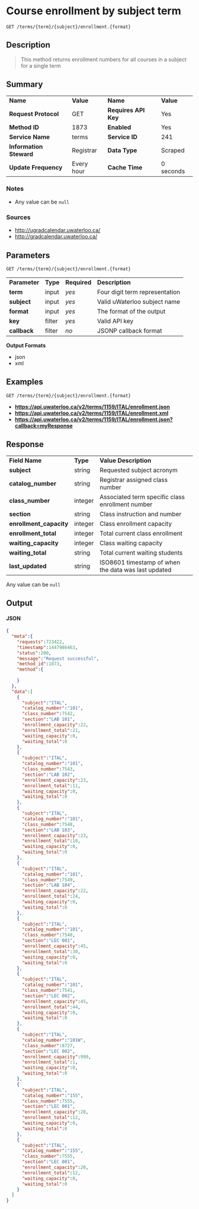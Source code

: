 # Course enrollment by subject term

```
GET /terms/{term}/{subject}/enrollment.{format}
```

## Description

> This method returns enrollment numbers for all courses in a subject for a single term

## Summary

<table>
  <tr>
    <td><b>Name</b></td>
    <td><b>Value</b></td>
    <td><b><b>Name</b></b></td>
    <td><b>Value</b></td>
  </tr>
  <tr>
    <td><b>Request Protocol</b></td>
    <td>GET</td>
    <td><b>Requires API Key</b></td>
    <td>Yes</td>
  </tr>
  <tr>
    <td><b>Method ID</b></td>
    <td>1873</td>
    <td><b>Enabled</b></td>
    <td>Yes</td>
  </tr>
  <tr>
    <td><b>Service Name</b></td>
    <td>terms</td>
    <td><b>Service ID</b></td>
    <td>241</td>
  </tr>
  <tr>
    <td><b>Information Steward</b></td>
    <td>Registrar</td>
    <td><b>Data Type</b></td>
    <td>Scraped</td>
  </tr>
  <tr>
    <td><b>Update Frequency</b></td>
    <td>Every hour</td>
    <td><b>Cache Time</b></td>
    <td>0 seconds</td>
  </tr>
</table>


### Notes

- Any value can be `null`


### Sources

- http://ugradcalendar.uwaterloo.ca/
- http://gradcalendar.uwaterloo.ca/


## Parameters

```
GET /terms/{term}/{subject}/enrollment.{format}
```

<table>
  <tr>
    <td><b>Parameter</b></td>
    <td><b>Type</b></td>
    <td><b><b>Required</b></b></td>
    <td><b>Description</b></td>
  </tr>
  <tr>
    <td><b>term</b></td>
    <td>input</td>
    <td><i>yes</i></td>
    <td>Four digit term representation</td>
  </tr>
  <tr>
    <td><b>subject</b></td>
    <td>input</td>
    <td><i>yes</i></td>
    <td>Valid uWaterloo subject name</td>
  </tr>
  <tr>
    <td><b>format</b></td>
    <td>input</td>
    <td><i>yes</i></td>
    <td>The format of the output</td>
  </tr>
  <tr>
    <td><b>key</b></td>
    <td>filter</td>
    <td><i>yes</i></td>
    <td>Valid API key</td>
  </tr>
  <tr>
    <td><b>callback</b></td>
    <td>filter</td>
    <td><i>no</i></td>
    <td>JSONP callback format</td>
  </tr>
</table>

**Output Formats**

- json
- xml


## Examples

```
GET /terms/{term}/{subject}/enrollment.{format}
```

- **https://api.uwaterloo.ca/v2/terms/1159/ITAL/enrollment.json**
- **https://api.uwaterloo.ca/v2/terms/1159/ITAL/enrollment.xml**
- **https://api.uwaterloo.ca/v2/terms/1159/ITAL/enrollment.json?callback=myResponse**


## Response

<table>
  <tr>
    <td><b>Field Name</b></td>
    <td><b>Type</b></td>
    <td><b>Value Description</b></td>
  </tr>
  <tr>
    <td><b>subject</b></td>
    <td>string</td>
    <td>Requested subject acronym</td>
  </tr>
  <tr>
    <td><b>catalog_number</b></td>
    <td>string</td>
    <td>Registrar assigned class number</td>
  </tr>
  <tr>
    <td><b>class_number</b></td>
    <td>integer</td>
    <td>Associated term specific class enrollment number</td>
  </tr>
  <tr>
    <td><b>section</b></td>
    <td>string</td>
    <td>Class instruction and number</td>
  </tr>
  <tr>
    <td><b>enrollment_capacity</b></td>
    <td>integer</td>
    <td>Class enrollment capacity</td>
  </tr>
  <tr>
    <td><b>enrollment_total</b></td>
    <td>integer</td>
    <td>Total current class enrollment</td>
  </tr>
  <tr>
    <td><b>waiting_capacity</b></td>
    <td>integer</td>
    <td>Class waiting capacity</td>
  </tr>
  <tr>
    <td><b>waiting_total</b></td>
    <td>string</td>
    <td>Total current waiting students</td>
  </tr>
  <tr>
    <td><b>last_updated</b></td>
    <td>string</td>
    <td>ISO8601 timestamp of when the data was last updated</td>
  </tr>
</table>


Any value can be `null`

## Output

#### JSON

```json
{
  "meta":{
    "requests":723422,
    "timestamp":1447986463,
    "status":200,
    "message":"Request successful",
    "method_id":1873,
    "method":{
      
    }
  },
  "data":[
    {
      "subject":"ITAL",
      "catalog_number":"101",
      "class_number":7542,
      "section":"LAB 101",
      "enrollment_capacity":22,
      "enrollment_total":21,
      "waiting_capacity":0,
      "waiting_total":0
    },
    {
      "subject":"ITAL",
      "catalog_number":"101",
      "class_number":7543,
      "section":"LAB 102",
      "enrollment_capacity":23,
      "enrollment_total":11,
      "waiting_capacity":0,
      "waiting_total":0
    },
    {
      "subject":"ITAL",
      "catalog_number":"101",
      "class_number":7548,
      "section":"LAB 103",
      "enrollment_capacity":23,
      "enrollment_total":18,
      "waiting_capacity":0,
      "waiting_total":0
    },
    {
      "subject":"ITAL",
      "catalog_number":"101",
      "class_number":7549,
      "section":"LAB 104",
      "enrollment_capacity":22,
      "enrollment_total":24,
      "waiting_capacity":0,
      "waiting_total":0
    },
    {
      "subject":"ITAL",
      "catalog_number":"101",
      "class_number":7540,
      "section":"LEC 001",
      "enrollment_capacity":45,
      "enrollment_total":30,
      "waiting_capacity":0,
      "waiting_total":0
    },
    {
      "subject":"ITAL",
      "catalog_number":"101",
      "class_number":7541,
      "section":"LEC 002",
      "enrollment_capacity":45,
      "enrollment_total":44,
      "waiting_capacity":0,
      "waiting_total":0
    },
    {
      "subject":"ITAL",
      "catalog_number":"101W",
      "class_number":8727,
      "section":"LEC 002",
      "enrollment_capacity":999,
      "enrollment_total":1,
      "waiting_capacity":0,
      "waiting_total":0
    },
    {
      "subject":"ITAL",
      "catalog_number":"155",
      "class_number":7555,
      "section":"LEC 001",
      "enrollment_capacity":20,
      "enrollment_total":12,
      "waiting_capacity":0,
      "waiting_total":0
    },
    {
      "subject":"ITAL",
      "catalog_number":"155",
      "class_number":7555,
      "section":"LEC 001",
      "enrollment_capacity":20,
      "enrollment_total":12,
      "waiting_capacity":0,
      "waiting_total":0
    }
  ]
}
```

